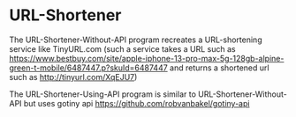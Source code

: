 # URL-Shortener

The URL-Shortener-Without-API program recreates a URL-shortening service like TinyURL.com (such a service takes a URL such as https://www.bestbuy.com/site/apple-iphone-13-pro-max-5g-128gb-alpine-green-t-mobile/6487447.p?skuId=6487447 and returns a shortened url such as http://tinyurl.com/XqEJU7)

The URL-Shortener-Using-API program is similar to URL-Shortener-Without-API but uses gotiny api https://github.com/robvanbakel/gotiny-api
